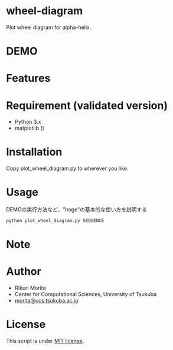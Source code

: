 # wheel-diagram
Plot wheel diagram for alpha-helix.

# DEMO
 

 
# Features
 
 
# Requirement (validated version)
- Python 3.x
 - matplotlib ()
 
# Installation
  
Copy plot_wheel_diagram.py to wherever you like.
 
# Usage
 
DEMOの実行方法など、"hoge"の基本的な使い方を説明する
 
```bash
python plot_wheel_diagram.py SEQUENCE
```
 
# Note
 
 
# Author
 
- Rikuri Morita
- Center for Computational Sciences, University of Tsukuba
- morita@ccs.tsukuba.ac.jp
 
# License 
This script is under [MIT license](https://en.wikipedia.org/wiki/MIT_License).

